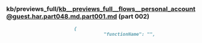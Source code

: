 ### kb/previews_full/kb__previews_full__flows__personal_account@guest.har.part048.md.part001.md (part 002)

```md
                         {
                                    "functionName": "",
 
```

```
